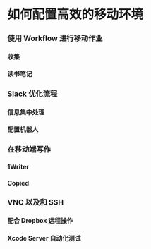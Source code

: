 # 如何配置高效的移动环境

### 使用 Workflow 进行移动作业
#### 收集
#### 读书笔记

### Slack 优化流程
#### 信息集中处理
#### 配置机器人

### 在移动端写作
#### 1Writer
#### Copied

### VNC 以及和 SSH
#### 配合 Dropbox 远程操作
#### Xcode Server 自动化测试
